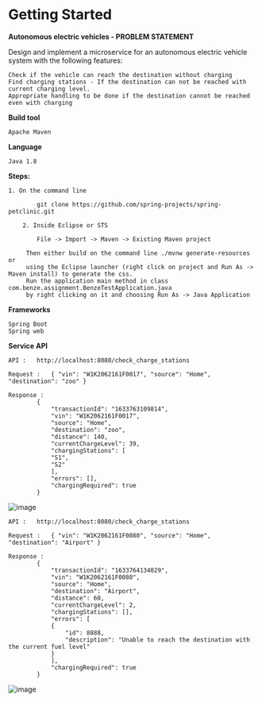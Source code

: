 # Getting Started

**Autonomous electric vehicles - PROBLEM STATEMENT**

Design and implement a microservice for an autonomous electric vehicle system with the following features:

    Check if the vehicle can reach the destination without charging
    Find charging stations - If the destination can not be reached with current charging level. 
    Appropriate handling to be done if the destination cannot be reached even with charging

**Build tool**

    Apache Maven

**Language**

    Java 1.8

**Steps:**

	1. On the command line

    		git clone https://github.com/spring-projects/spring-petclinic.git

    	2. Inside Eclipse or STS

    		File -> Import -> Maven -> Existing Maven project

   		 Then either build on the command line ./mvnw generate-resources or 
		 using the Eclipse launcher (right click on project and Run As -> Maven install) to generate the css. 
		 Run the application main method in class com.benze.assignment.BenzeTestApplication.java
		 by right clicking on it and choosing Run As -> Java Application
    
**Frameworks**

    Spring Boot
    Spring web
 
 **Service API**

	API	:	http://localhost:8080/check_charge_stations
	
	Request	: 	{ "vin": "W1K2062161F0017", "source": "Home", "destination": "zoo" }
	
	Response :	
			{
			    "transactionId": "1633763109814",
			    "vin": "W1K2062161F0017",
			    "source": "Home",
			    "destination": "zoo",
			    "distance": 140,
			    "currentChargeLevel": 39,
			    "chargingStations": [
				"S1",
				"S2"
			    ],
			    "errors": [],
			    "chargingRequired": true
			}
		
![image](https://user-images.githubusercontent.com/26676989/136648482-5487fff2-85d0-4def-9623-c87598922de8.png)


	API	:	http://localhost:8080/check_charge_stations
	
	Request	: 	{ "vin": "W1K2062161F0080", "source": "Home", "destination": "Airport" }
	
	Response :	
			{
			    "transactionId": "1633764134029",
			    "vin": "W1K2062161F0080",
			    "source": "Home",
			    "destination": "Airport",
			    "distance": 60,
			    "currentChargeLevel": 2,
			    "chargingStations": [],
			    "errors": [
				{
				    "id": 8888,
				    "description": "Unable to reach the destination with the current fuel level"
				}
			    ],
			    "chargingRequired": true
			}
			
![image](https://user-images.githubusercontent.com/26676989/136648567-01a6520a-1f14-4951-a644-5882bbf1d194.png)



